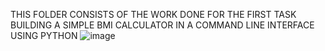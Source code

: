 THIS FOLDER CONSISTS OF THE WORK DONE FOR THE FIRST TASK BUILDING A SIMPLE BMI CALCULATOR 
IN A COMMAND LINE INTERFACE USING PYTHON 
![image]("https://github.com/mavssvighnesh/OIBSIP/blob/main/TASK_1_BMI_CALCULATOR/bmi.png")
